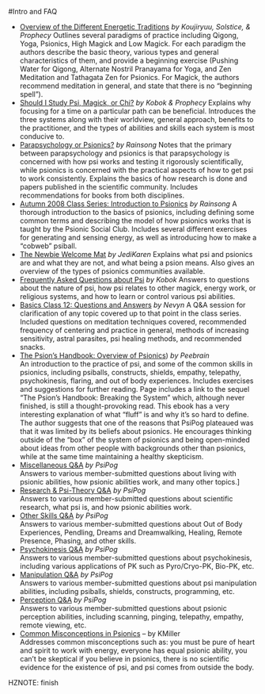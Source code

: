 #Intro and FAQ
 - [Overview of the Different Energetic Traditions](/forums.vsociety.net/index.php/topic/10190.0.md) *by Koujiryuu, Solstice, & Prophecy*
 Outlines several paradigms of practice including Qigong, Yoga, Psionics, High Magick and Low Magick. For each paradigm the authors describe the basic theory, various types and general characteristics of them, and provide a beginning exercise (Pushing Water for Qigong, Alternate Nostril Pranayama for Yoga, and Zen Meditation and Tathagata Zen for Psionics. For Magick, the authors recommend meditation in general, and state that there is no “beginning spell”).
 - [Should I Study Psi, Magick, or Chi?](/forums.vsociety.net/index.php/topic/4856.0.md) *by Kobok & Prophecy*
 Explains why focusing for a time on a particular path can be beneficial. Introduces the three systems along with their worldview, general approach, benefits to the practitioner, and the types of abilities and skills each system is most conducive to.
 - [Parapsychology or Psionics?](about:blank) *by Rainsong*
 Notes that the primary between parapsychology and psionics is that parapsychology is concerned with how psi works and testing it rigorously scientifically, while psionics is concerned with the practical aspects of how to get psi to work consistently. Explains the basics of how research is done and papers published in the scientific community. Includes recommendations for books from both disciplines.
 - [Autumn 2008 Class Series: Introduction to Psionics](about:blank) *by Rainsong*
 A thorough introduction to the basics of psionics, including defining some common terms and describing the model of how psionics works that is taught by the Psionic Social Club. Includes several different exercises for generating and sensing energy, as well as introducing how to make a “cobweb” psiball.
 - [The Newbie Welcome Mat](/shiftedperspectives.net/articles.php/id/1.md) *by JediKaren*
 Explains what psi and psionics are and what they are not, and what being a psion means. Also gives an overview of the types of psionics communities available.
 - [Frequently Asked Questions about Psi](/forums.vsociety.net/index.php/topic/4857.0.md) *by Kobok*
 Answers to questions about the nature of psi, how psi relates to other magick, energy work, or religious systems, and how to learn or control various psi abilities.
 - [Basics Class 12: Questions and Answers](/psionguild.org/education/classes/basics-class-12.txt) *by Nevyn*
 A Q&A session for clarification of any topic covered up to that point in the class series. Included questions on meditation techniques covered, recommended frequency of centering and practice in general, methods of increasing sensitivity, astral parasites, psi healing methods, and recommended snacks.
 - [The Psion’s Handbook: Overview of Psionics](HZPlaceholder:///psipog.net/ebook)) *by Peebrain*  
 An introduction to the practice of psi, and some of the common skills in psionics, including psiballs, constructs, shields, empathy, telepathy, psychokinesis, flaring, and out of body experiences. Includes exercises and suggestions for further reading.
 Page includes a link to the sequel “The Psion’s Handbook: Breaking the System” which, although never finished, is still a thought-provoking read. This ebook has a very interesting explanation of what “fluff” is and why it’s so hard to define. The author suggests that one of the reasons that PsiPog plateaued was that it was limited by its beliefs about psionics. He encourages thinking outside of the “box” of the system of psionics and being open-minded about ideas from other people with backgrounds other than psionics, while at the same time maintaining a healthy skepticism.
 - [Miscellaneous Q&A](HZPlaceholder:///psipog.net/qna-misc-1) *by PsiPog*  
 Answers to various member-submitted questions about living with psionic abilities, how psionic abilities work, and many other topics.]
 - [Research & Psi-Theory Q&A](HZPlaceholder:///psipog.net/qna-psi-1) *by PsiPog*  
 Answers to various member-submitted questions about scientific research, what psi is, and how psionic abilities work.
 - [Other Skills Q&A](HZPlaceholder:///psipog.net/qna-oth-1) *by PsiPog*  
 Answers to various member-submitted questions about Out of Body Experiences, Pendling, Dreams and Dreamwalking, Healing, Remote Presence, Phasing, and other skills.
 - [Psychokinesis Q&A](HZPlaceholder:///psipog.net/qna-pk-1) *by PsiPog*  
 Answers to various member-submitted questions about psychokinesis, including various applications of PK such as Pyro/Cryo-PK, Bio-PK, etc.
 - [Manipulation Q&A](HZPlaceholder:///psipog.net/pna-mnp-1) *by PsiPog*   
 Answers to various member-submitted questions about psi manipulation abilities, including psiballs, shields, constructs, programming, etc.
 - [Perception Q&A](HZPlaceholder:///psipog.net/qna-esp-1.html) *by PsiPog*  
 Answers to various member-submitted questions about psionic perception abilities, including scanning, pinging, telepathy, empathy, remote viewing, etc.
 - [Common Misconceptions in Psionics](/psionguild.org/education/articles/general-editorial/common-misconceptions-about-psionics.txt) – by KMiller  
 Addresses common misconceptions such as: you must be pure of heart and spirit to work with energy, everyone has equal psionic ability, you can’t be skeptical if you believe in psionics, there is no scientific evidence for the existence of psi, and psi comes from outside the body.


HZNOTE: finish